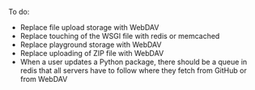 To do:

* Replace file upload storage with WebDAV
* Replace touching of the WSGI file with redis or memcached
* Replace playground storage with WebDAV
* Replace uploading of ZIP file with WebDAV
* When a user updates a Python package, there should be a queue in
  redis that all servers have to follow where they fetch from GitHub
  or from WebDAV
